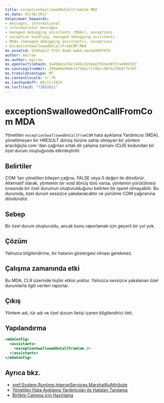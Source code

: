 ```yaml
---
title: exceptionSwallowedOnCallFromCom MDA
ms.date: 03/30/2017
helpviewer_keywords:
- messages, informational
- informational messages
- managed debugging assistants (MDAs), exceptions
- exception handling, managed debugging assistants
- MDAs (managed debugging assistants), exceptions
- ExceptionSwallowedOnCallFromCOM MDA
ms.assetid: 55d6ab12-f251-4aab-aa64-aacbe9d9f974
author: mairaw
ms.author: mairaw
ms.openlocfilehash: 3a49bdce78c1445cd25de8755ded0f27a4902937
ms.sourcegitcommit: 289e06e904b72f34ac717dbcc5074239b977e707
ms.translationtype: MT
ms.contentlocale: tr-TR
ms.lasthandoff: 09/17/2019
ms.locfileid: "71052811"
---
```

# <a name="exceptionswallowedoncallfromcom-mda"></a>exceptionSwallowedOnCallFromCom MDA
Yönetilen `exceptionSwallowedOnCallFromCOM` hata ayıklama Yardımcısı (MDA), yönetilmeyen bir HRESULT dönüş türüne sahip olmayan bir yöntem aracılığıyla com 'dan çağrılan ortak dil çalışma zamanı (CLR) kodundan bir özel durum oluştuğunda etkinleştirilir.  
  
## <a name="symptoms"></a>Belirtiler  
 COM 'tan yönetilen bileşen çağrısı, FALSE veya 0 değeri ile döndürür. Alternatif olarak, yöntemin bir void dönüş türü varsa, yöntemin yürütülmesi sırasında bir özel durumun oluşturulduğunu belirten bir işaret olmayabilir. Bu durumda, özel durum sessizce yakalanacaktır ve yürütme COM çağıranına döndürülür.  
  
## <a name="cause"></a>Sebep  
 Bir özel durum oluşturuldu, ancak bunu raporlamak için geçerli bir yol yok.  
  
## <a name="resolution"></a>Çözüm  
 Yalnızca bilgilendirme, bir hatanın göstergesi olması gerekmez.  
  
## <a name="effect-on-the-runtime"></a>Çalışma zamanında etki  
 Bu MDA, CLR üzerinde hiçbir etkisi yoktur. Yalnızca sessizce yakalanan özel durumlarla ilgili verileri raporlar.  
  
## <a name="output"></a>Çıkış  
 Yöntem adı, tür adı ve özel durum iletisi içeren bilgilendirici ileti.  
  
## <a name="configuration"></a>Yapılandırma  
  
```xml  
<mdaConfig>  
  <assistants>  
    <exceptionSwallowedOnCallFromCom />  
  </assistants>  
</mdaConfig>  
```  
  
## <a name="see-also"></a>Ayrıca bkz.

- <xref:System.Runtime.InteropServices.MarshalAsAttribute>
- [Yönetilen Hata Ayıklama Yardımcıları ile Hataları Tanılama](diagnosing-errors-with-managed-debugging-assistants.md)
- [Birlikte Çalışma için Hazırlama](../interop/interop-marshaling.md)
